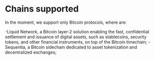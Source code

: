 # Chains supported

In the moment, we support only Bitcoin protocols, where are:

-Liquid Network, a Bitcoin layer-2 solution enabling the fast, confidential settlement and issuance of digital assets, such as stablecoins, security tokens, and other financial instruments, on top of the Bitcoin timechain;
-Sequentia, a Bitcoin sidechain dedicated to asset tokenization and decentralized exchanges;
